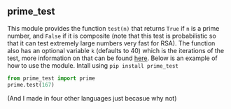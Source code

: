 ## prime_test

This module provides the function `test(n)` that returns `True` if `n` is a prime number, and `False` if it is composite (note that this test is probabilistic so that it can test extremely large numbers very fast for RSA). The function also has an optional variable `k` (defaults to 40) which is the iterations of the test, more information on that can be found [here](https://crypto.stanford.edu/pbc/notes/numbertheory/millerrabin.html#_the_miller_rabin_test). Below is an example of how to use the module. Intall using `pip install prime_test`

```python
from prime_test import prime
prime.test(167)
```

(And I made in four other languages just becasue why not)

